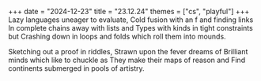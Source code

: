+++
date = "2024-12-23"
title = "23.12.24"
themes = ["cs", "playful"]
+++
Lazy languages uneager to evaluate,
Cold fusion with an f and finding links
In complete chains away with lists and
Types with kinds in tight constraints but
Crashing down in loops and folds which roll them into mounds.

Sketching out a proof in riddles,
Strawn upon the fever dreams of
Brilliant minds which like to chuckle as
They make their maps of reason and
Find continents submerged in pools of artistry.
